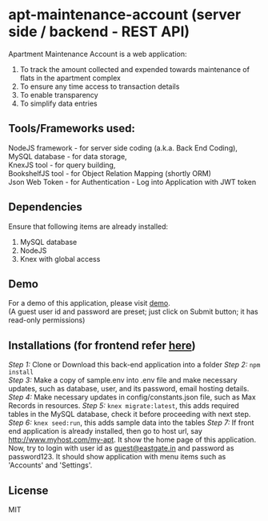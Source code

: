 # apt-maintenance-account (server side / backend - REST API)
Apartment Maintenance Account is a web application:  
1. To track the amount collected and expended towards maintenance of flats in the apartment complex  
2. To ensure any time access to transaction details  
3. To enable transparency  
4. To simplify data entries  

## Tools/Frameworks used:  
NodeJS framework  		- for server side coding (a.k.a. Back End Coding),  
MySQL	database  		  - for data storage,  
KnexJS tool     	    - for query building,  
BookshelfJS tool	    - for Object Relation Mapping (shortly ORM)  
Json Web Token        - for Authentication - Log into Application with JWT token  

## Dependencies
Ensure that following items are already installed:  
1. MySQL database  
2. NodeJS
3. Knex with global access

## Demo
For a demo of this application, please visit [demo](http://eastgate.in/apt-maint-acct-demo).  
(A guest user id and password are preset; just click on Submit button; it has read-only permissions)  

## Installations (for frontend refer [here](https://github.com/mohankumaranna/apt-maintenance-account))
_Step 1:_  Clone or Download this back-end application into a folder
_Step 2:_  `npm install`  
_Step 3:_  Make a copy of sample.env into .env file and make necessary updates, such as database, user, and its password, email hosting details.  
_Step 4:_  Make necessary updates in config/constants.json file, such as Max Records in resources.
_Step 5:_  `knex migrate:latest`, this adds required tables in the MySQL database, check it before proceeding with next step.
_Step 6:_  `knex seed:run`, this adds sample data into the tables
_Step 7:_  If front end application is already installed, then go to host url, say http://www.myhost.com/my-apt.  It show the home page of this application.  Now, try to login with user id as guest@eastgate.in and password as password123.  It should show application with menu items such as 'Accounts' and 'Settings'.

## License
MIT
